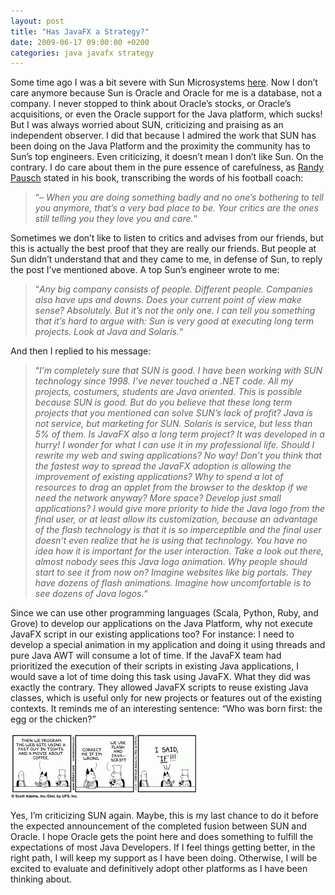 ```yaml
---
layout: post
title: "Has JavaFX a Strategy?"
date: 2009-06-17 09:00:00 +0200
categories: java javafx strategy
---
```


Some time ago I was a bit severe with Sun Microsystems <a href="http://69.89.31.239/~hildeber/?p=126">here</a>. Now I don’t care anymore because Sun is Oracle and Oracle for me is a database, not a company. I never stopped to think about Oracle’s stocks, or Oracle’s acquisitions, or even the Oracle support for the Java platform, which sucks! But I was always worried about SUN, criticizing and praising as an independent observer. I did that because I admired the work that SUN has been doing on the Java Platform and the proximity the community has to Sun’s top engineers. Even criticizing, it doesn’t mean I don’t like Sun. On the contrary. I do care about them in the pure essence of carefulness, as <a href="http://download.srv.cs.cmu.edu/~pausch/">Randy Pausch</a> stated in his book, transcribing the words of his football coach:

> “<span style="font-style: italic;">– When you are doing something badly and no one’s bothering to tell you anymore, that’s a very bad place to be. Your critics are the ones still telling you they love you and care.</span>“


Sometimes we don’t like to listen to critics and advises from our friends, but this is actually the best proof that they are really our friends. But people at Sun didn’t understand that and they came to me, in defense of Sun, to reply the post I’ve mentioned above. A top Sun’s engineer wrote to me:

> “<span style="font-style: italic;">Any big company consists of people. Different people. Companies also have ups and downs. Does your current point of view make sense? Absolutely. But it’s not the only one. I can tell you something that it’s hard to argue with: Sun is very good at executing long term projects. Look at Java and Solaris.</span>“


And then I replied to his message:

> “<span style="font-style: italic;">I’m completely sure that SUN is good. I have been working with SUN technology since 1998. I’ve never touched a .NET code. All my projects, costumers, students are Java oriented. This is possible because SUN is good. But do you believe that these long term projects that you mentioned can solve SUN’s lack of profit? Java is not service, but marketing for SUN. Solaris is service, but less than 5% of them. Is JavaFX also a long term project? It was developed in a hurry! I wonder for what I can use it in my professional life. Should I rewrite my web and swing applications? No way! Don’t you think that the fastest way to spread the JavaFX adoption is allowing the improvement of existing applications? Why to spend a lot of resources to drag an applet from the browser to the desktop if we need the network anyway? More space? Develop just small applications? I would give more priority to hide the Java logo from the final user, or at least allow its customization, because an advantage of the flash technology is that it is so imperceptible and the final user doesn’t even realize that he is using that technology. You have no idea how it is important for the user interaction. Take a look out there, almost nobody sees this Java logo animation. Why people should start to see it from now on? Imagine websites like big portals. They have dozens of flash animations. Imagine how uncomfortable is to see dozens of Java logos.</span>“


Since we can use other programming languages (Scala, Python, Ruby, and Grove) to develop our applications on the Java Platform, why not execute JavaFX script in our existing applications too? For instance: I need to develop a special animation in my application and doing it using threads and pure Java AWT will consume a lot of time. If the JavaFX team had prioritized the execution of their scripts in existing Java applications, I would save a lot of time doing this task using JavaFX. What they did was exactly the contrary. They allowed JavaFX scripts to reuse existing Java classes, which is useful only for new projects or features out of the existing contexts. It reminds me of an interesting sentence: “Who was born first: the egg or the chicken?”

<a href="http://69.89.31.239/~hildeber/wp-content/uploads/2009/06/dilbert-js-joke.gif">![dilbert-js-joke-300x106.gif](/images/posts/dilbert-js-joke-300x106.gif)</a>

Yes, I’m criticizing SUN again. Maybe, this is my last chance to do it before the expected announcement of the completed fusion between SUN and Oracle. I hope Oracle gets the point here and does something to fulfill the expectations of most Java Developers. If I feel things getting better, in the right path, I will keep my support as I have been doing. Otherwise, I will be excited to evaluate and definitively adopt other platforms as I have been thinking about.
